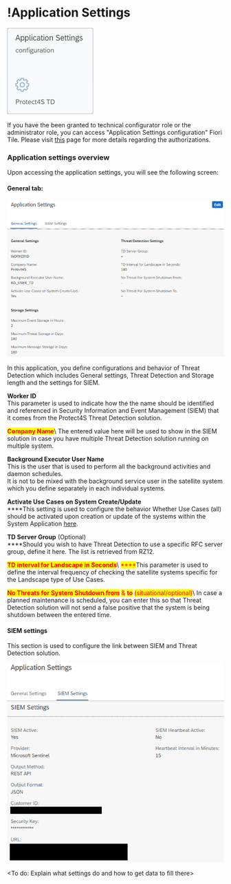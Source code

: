 # !Application Settings

![Application Settings configuration](<../.gitbook/assets/image (29).png>)

If you have the been granted to technical configurator role or the administrator role, you can access "Application Settings configuration" Fiori Tile. Please visit [this](systems-in-threat-detection/system-configuration-fiori-application/users-and-authorizations/authorizations.md) page for more details regarding the authorizations.



### Application settings overview

Upon accessing the application settings, you will see the following screen:

#### General tab:

![General settings](<../.gitbook/assets/image (20).png>)

In this application, you define configurations and behavior of Threat Detection which includes General settings, Threat Detection and Storage length and the settings for SIEM.

**Worker ID**\
This parameter is used to indicate how the the name should be identified and referenced in Security Information and Event Management (SIEM) that it comes from the Protect4S Threat Detection solution.

<mark style="color:red;">**Company Name**</mark>\ <mark style="color:red;"></mark>The entered value here will be used to show in the SIEM solution in case you have multiple Threat Detection solution running on multiple system.

**Background Executor User Name**\
This is the user that is used to perform all the background activities and daemon schedules.\
It is not to be mixed with the background service user in the satellite system which you define separately in each individual systems.

**Activate Use Cases on System Create/Update**\
****This setting is used to configure the behavior Whether Use Cases (all) should be activated upon creation or update of the systems within the System Application [here](systems-in-threat-detection/system-configuration-fiori-application/).

**TD Server Group** (Optional)\
****Should you wish to have Threat Detection to use a specific RFC server group, define it here. The list is retrieved from RZ12.

<mark style="color:red;">**TD interval for Landscape in Seconds**</mark>\ <mark style="color:red;">****</mark>This parameter is used to define the interval frequency of checking the satellite systems specific for the Landscape type of Use Cases.&#x20;

<mark style="color:red;">**No Threats for System Shutdown from**</mark> <mark style="color:red;"></mark><mark style="color:red;">&</mark> <mark style="color:red;"></mark><mark style="color:red;">**to**</mark> <mark style="color:red;"></mark><mark style="color:red;">(situational/optional)</mark>\ <mark style="color:red;"></mark>In case a planned maintenance is scheduled, you can enter this so that Threat Detection solution will not send a false positive that the system is being shutdown between the entered time.

#### SIEM settings

This section is used to configure the link between SIEM and Threat Detection solution.

![SIEM settings](../.gitbook/assets/image.png)

\<To do: Explain what settings do and how to get data to fill there>




